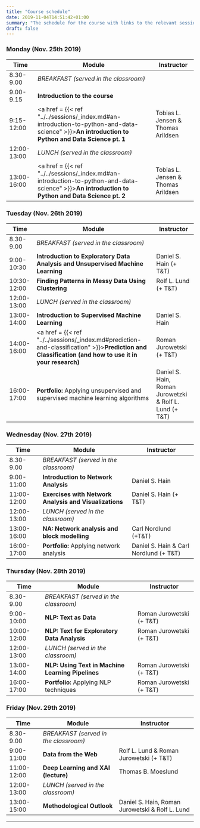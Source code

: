 ```yaml
---
title: "Course schedule"
date: 2019-11-04T14:51:42+01:00
summary: "The schedule for the course with links to the relevant sessions"
draft: false
---
```


### Monday (Nov. 25th 2019)
| Time        | Module                                                       | Instructor                          |
| ----------- | ------------------------------------------------------------ | ----------------------------------- |
| 8.30-9.00 | *BREAKFAST (served in the classroom)* |  |
| 9.00-9.15 | **Introduction to the course** |  |
| 9:15-12:00  | <a href = {{< ref "../../sessions/_index.md#an-introduction-to-python-and-data-science" >}}>**An introduction to Python and Data Science pt. 1**</a> | Tobias L. Jensen & Thomas Arildsen |
| 12:00-13:00 | *LUNCH (served in the classroom)*                   |                                     |
| 13:00-16:00 | <a href = {{< ref "../../sessions/_index.md#an-introduction-to-python-and-data-science" >}}>**An introduction to Python and Data Science pt. 2**</a> | Tobias L. Jensen & Thomas Arildsen |

### Tuesday (Nov. 26th 2019)
| Time        | Module                                                       | Instructor                |
| ----------- | ------------------------------------------------------------ | ------------------------- |
| 8.30-9.00 | *BREAKFAST (served in the classroom)* |  |
| 9:00-10:30  | **Introduction to Exploratory Data Analysis and Unsupervised Machine Learning**               | Daniel S. Hain (+ T&T)     |
| 10:30-12:00 | **Finding Patterns in Messy Data Using Clustering**                          | Rolf L. Lund (+ T&T)        |
| 12:00-13:00 | *LUNCH (served in the classroom)*                |                           |
| 13:00-14:00 | **Introduction to Supervised Machine Learning**         | Daniel S. Hain            |
| 14:00-16:00 | <a href = {{< ref "../../sessions/_index.md#prediction-and-classification" >}}>**Prediction and Classification (and how to use it in your research)**</a> | Roman Jurowetski (+ T&T)    |
| 16:00-17:00 | **Portfolio:** Applying unsupervised and supervised machine learning algorithms | Daniel S. Hain, Roman Jurowetzki & Rolf L. Lund (+ T&T) |
### Wednesday (Nov. 27th 2019)
| Time        | Module                                                       | Instructor           |
| ------------- | ------------------------------------------------------------ | -------------------- |
| 8.30-9.00 | *BREAKFAST (served in the classroom)* |  |
| 9:00-11:00  | **Introduction to Network Analysis**| Daniel S. Hain       |
| 11:00-12:00 | **Exercises with Network Analysis and Visualizations**| Daniel S. Hain (+ T&T) |
| 12:00-13:00 | *LUNCH (served in the classroom)*                |                      |
| 13:00-16:00 | **NA: Network analysis and block modelling**| Carl Nordlund (+T&T) |
| 16:00-17:00 | **Portfolio:** Applying network analysis                     | Daniel S. Hain & Carl Nordlund (+ T&T)   |
### Thursday (Nov. 28th 2019)
| Time        | Module                                                       | Instructor             |
| ----------- | ------------------------------------------------------------ | ---------------------- |
| 8.30-9.00 | *BREAKFAST (served in the classroom)* |  |
| 9:00-10:00  | **NLP: Text as Data**| Roman Jurowetski (+ T&T)      |
| 10:00-12:00 | **NLP: Text for Exploratory Data Analysis**| Roman Jurowetski (+ T&T) |
| 12:00-13:00 | *LUNCH (served in the classroom)*                |                        |
| 13:00-14:00 | **NLP: Using Text in Machine Learning Pipelines**| Roman Jurowetski (+ T&T) |
| 16:00-17:00 | **Portfolio:** Applying NLP techniques                       | Roman Jurowetski (+ T&T) |
### Friday (Nov. 29th 2019)

| Time        | Module                                                       | Instructor                      |
| ----------- | ------------------------------------------------------------ | ------------------------------- |
| 8.30-9.00 | *BREAKFAST (served in the classroom)* |  |
| 9:00-11:00  | **Data from the Web**| Rolf L. Lund & Roman Jurowetski (+ T&T)|
| 11:00-12:00 | **Deep Learning and XAI (lecture)**      | Thomas B. Moeslund              |
| 12:00-13:00 | *LUNCH (served in the classroom)*                |                                 |
| 13:00-15:00 | **Methodological Outlook** | Daniel S. Hain, Roman Jurowetski & Rolf L. Lund |

---

